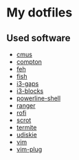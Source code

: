 My dotfiles
===========

Used software
-------------

- [cmus](https://github.com/cmus/cmus)
- [compton](https://github.com/chjj/compton)
- [feh](https://github.com/derf/feh)
- [fish](https://github.com/fish-shell/fish-shell)
- [i3-gaps](https://github.com/Airblader/i3)
- [i3-blocks](https://github.com/vivien/i3blocks)
- [powerline-shell](https://github.com/b-ryan/powerline-shell)
- [ranger](https://github.com/ranger/ranger)
- [rofi](https://github.com/davatorium/rofi)
- [scrot](https://github.com/dreamer/scrot)
- [termite](https://github.com/thestinger/termite)
- [udiskie](https://github.com/coldfix/udiskie)
- [vim](https://github.com/vim/vim)
- [vim-plug](https://github.com/junegunn/vim-plug)
